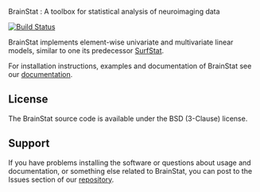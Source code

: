 BrainStat : A toolbox for statistical analysis of neuroimaging data

[![Build Status](https://dev.azure.com/MICA-LAB/brainstat/_apis/build/status/MICA-LAB.BrainStat?branchName=master)](https://dev.azure.com/MICA-LAB/brainstat/_build/latest?definitionId=1&branchName=master)



BrainStat implements element-wise univariate and multivariate linear models, similar to one its predecessor [SurfStat](https://www.math.mcgill.ca/keith/surfstat/).

For installation instructions, examples and documentation of BrainStat see
our [documentation](https://brainstat.readthedocs.io).

License
-----------

The BrainStat source code is available under the BSD (3-Clause) license.

Support
-----------

If you have problems installing the software or questions about usage 
and documentation, or something else related to BrainStat, 
you can post to the Issues section of our [repository](https://github.com/MICA-LAB/BrainStat/issues).
